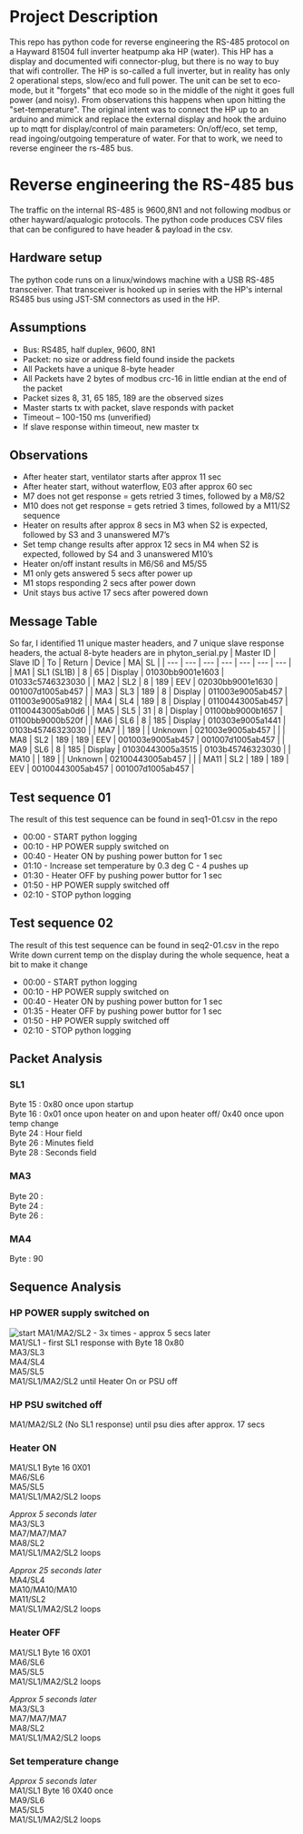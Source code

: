 # Project Description
This repo has python code for reverse engineering the RS-485 protocol on a Hayward 81504 full inverter heatpump aka HP (water).
This HP has a display and documented wifi connector-plug, but there is no way to buy that wifi controller.
The HP is so-called a full inverter, but in reality has only 2 operational steps, slow/eco and full power.
The unit can be set to eco-mode, but it "forgets" that eco mode so in the middle of the night it goes full power (and noisy). From observations this happens when upon hitting the "set-temperature".
The original intent was to connect the HP up to an arduino and mimick and replace the external display and hook the arduino up to mqtt for display/control of main parameters: On/off/eco, set temp, read ingoing/outgoing temperature of water.
For that to work, we need to reverse engineer the rs-485 bus.
# Reverse engineering the RS-485 bus
The traffic on the internal RS-485 is 9600,8N1 and not following modbus or other hayward/aqualogic protocols.
The python code produces CSV files that can be configured to have header & payload in the csv.
## Hardware setup
The python code runs on a linux/windows machine with a USB RS-485 transceiver. That transceiver is hooked up in series with the HP's internal RS485 bus using JST-SM connectors as used in the HP. 
## Assumptions
- Bus: RS485, half duplex, 9600, 8N1
- Packet: no size or address field found inside the packets
- All Packets have a unique 8-byte header
- All Packets have 2 bytes of modbus crc-16 in little endian at the end of the packet
- Packet sizes 8, 31, 65 185, 189 are the observed sizes 
- Master starts tx with packet, slave responds with packet
- Timeout – 100-150 ms (unverified)
- If slave response within timeout, new master tx
## Observations
- After heater start, ventilator starts after approx 11 sec
- After heater start, without waterflow, E03 after approx 60 sec
- M7 does not get response = gets retried 3 times, followed by a M8/S2 
- M10 does not get response = gets retried 3 times, followed by a M11/S2 sequence
- Heater on results after approx 8 secs in M3 when S2 is expected, followed by S3 and 3 unanswered M7’s
- Set temp change results after approx 12 secs in M4 when S2 is expected, followed by S4 and 3 unanswered M10’s
- Heater on/off instant results in M6/S6 and M5/S5
- M1 only gets answered 5 secs after power up
- M1 stops responding 2 secs after power down
- Unit stays bus active 17 secs after powered down
## Message Table
So far, I identified 11 unique master headers, and 7 unique slave response headers, the actual 8-byte headers are in phyton_serial.py 
| Master ID | Slave ID  | To | Return | Device | MA| SL | 
| --- | --- | --- | --- | --- | --- | --- | 
| MA1  | SL1 (SL1B) | 8   | 65  | Display | 01030bb9001e1603 | 01033c5746323030 | 
| MA2  | SL2        | 8   | 189 | EEV     | 02030bb9001e1630 | 001007d1005ab457 |
| MA3  | SL3        | 189 | 8   | Display | 011003e9005ab457 | 011003e9005a9182 |
| MA4  | SL4        | 189 | 8   | Display | 01100443005ab457 | 01100443005ab0d6 | 
| MA5  | SL5        | 31  | 8   | Display | 01100bb9000b1657 | 01100bb9000b520f |
| MA6  | SL6        | 8   | 185 | Display | 010303e9005a1441 | 0103b45746323030 | 
| MA7  |            | 189 |     | Unknown | 021003e9005ab457 | |
| MA8  | SL2        | 189 | 189 | EEV     | 001003e9005ab457 | 001007d1005ab457 | 
| MA9  | SL6        | 8   | 185 | Display | 01030443005a3515 | 0103b45746323030 |
| MA10 |            | 189 |     | Unknown | 02100443005ab457 | |
| MA11 | SL2        | 189 | 189 | EEV     | 00100443005ab457 | 001007d1005ab457 | 
## Test sequence 01
The result of this test sequence can be found in seq1-01.csv in the repo
- 00:00 - START python logging
- 00:10 - HP POWER supply switched on
- 00:40 - Heater ON by pushing power button for 1 sec
- 01:10 - Increase set temperature by 0.3 deg C - 4 pushes up
- 01:30 - Heater OFF by pushing power buttor for 1 sec
- 01:50 - HP POWER supply switched off
- 02:10 - STOP python logging
## Test sequence 02
The result of this test sequence can be found in seq2-01.csv in the repo  
Write down current temp on the display during the whole sequence, heat a bit to make it change  
- 00:00 - START python logging
- 00:10 - HP POWER supply switched on
- 00:40 - Heater ON by pushing power button for 1 sec
- 01:35 - Heater OFF by pushing power buttor for 1 sec
- 01:50 - HP POWER supply switched off
- 02:10 - STOP python logging
## Packet Analysis
### SL1
Byte 15 : 0x80 once upon startup  
Byte 16 : 0x01 once upon heater on and upon heater off/ 0x40 once upon temp change  
Byte 24 : Hour field  
Byte 26 : Minutes field  
Byte 28 : Seconds field  
### MA3
Byte 20 :  
Byte 24 :  
Byte 26 :
### MA4 
Byte : 90  
## Sequence Analysis
### HP POWER supply switched on
![start](https://github.com/wimvanspringel/python-serial-485/assets/23611681/91edca8e-bbd3-41e8-a91e-c993bfc3f4b5)
MA1/MA2/SL2 -  3x times - approx 5 secs later  
MA1/SL1 - first SL1 response with Byte 18 0x80   
MA3/SL3  
MA4/SL4  
MA5/SL5  
MA1/SL1/MA2/SL2 until Heater On or PSU off
### HP PSU switched off
MA1/MA2/SL2 (No SL1 response) until psu dies after approx. 17 secs
### Heater ON
MA1/SL1 Byte 16 0X01  
MA6/SL6  
MA5/SL5   
MA1/SL1/MA2/SL2 loops  

*Approx 5 seconds later*  
MA3/SL3  
MA7/MA7/MA7  
MA8/SL2  
MA1/SL1/MA2/SL2 loops  

*Approx 25 seconds later*  
MA4/SL4  
MA10/MA10/MA10  
MA11/SL2  
MA1/SL1/MA2/SL2 loops  
### Heater OFF
MA1/SL1 Byte 16 0X01  
MA6/SL6  
MA5/SL5   
MA1/SL1/MA2/SL2 loops  

*Approx 5 seconds later*  
MA3/SL3  
MA7/MA7/MA7  
MA8/SL2  
MA1/SL1/MA2/SL2 loops  

### Set temperature change
*Approx 5 seconds later*  
MA1/SL1 Byte 16 0X40 once  
MA9/SL6   
MA5/SL5  
MA1/SL1/MA2/SL2 loops 
